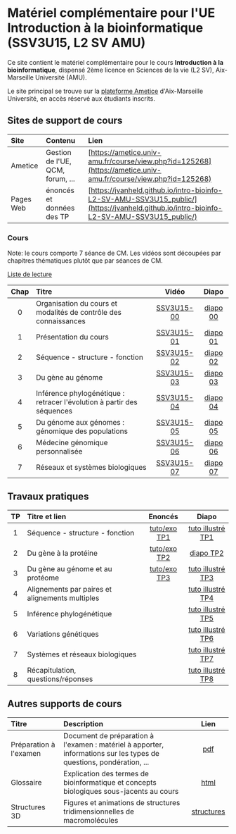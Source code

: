 # Matériel complémentaire pour l'UE Introduction à la bioinformatique (SSV3U15, L2 SV AMU)

Ce site contient le matériel complémentaire pour le cours **Introduction à la bioinformatique**, dispensé 2ème licence en Sciences de la vie (L2 SV), Aix-Marseille Université (AMU). 

Le site principal se trouve sur la [plateforme Ametice](https://ametice.univ-amu.fr/) d'Aix-Marseille Université, en accès réservé aux étudiants inscrits. 

## Sites de support de cours

| Site | Contenu | Lien |
|:---------------|:-------------------------|:----------------------------------------|
| Ametice |Gestion de l'UE, QCM, forum, ... | [https://ametice.univ-amu.fr/course/view.php?id=125268](https://ametice.univ-amu.fr/course/view.php?id=125268) |
| Pages Web | énoncés et données des TP | [https://jvanheld.github.io/intro-bioinfo-L2-SV-AMU-SSV3U15_public/](https://jvanheld.github.io/intro-bioinfo-L2-SV-AMU-SSV3U15_public/) |


### Cours

Note: le cours comporte 7 séance de CM. Les vidéos sont découpées par chapitres thématiques plutôt que par séances de CM. 

[Liste de lecture](https://amupod.univ-amu.fr/playlist/90447-introduction-a-la-bioinformatique-cours-l2-sv-ssv3u15-2024/)

| Chap | Titre | Vidéo | Diapo |
|:---:|:-----------------------------------------|:------------:|:------:|
| 0 | Organisation du cours et modalités de contrôle des connaissances | [SSV3U15-00](https://amupod.univ-amu.fr/video/32344-ssv3u15-00-organisation-du-cours-introduciton-a-la-bioinformatique-jacques-van-helden/) | [diapo 00](CM/00_organisation-du-cours-et-MCC_2024.pdf) |
| 1 | Présentation du cours | [SSV3U15-01](https://amupod.univ-amu.fr/video/32228-ssv3u15-01-presentation-du-cours-jacques-van-helden/) | [diapo 01](CM/01_presentation-du-cours_SSV3U15_2024.pdf) |
| 2 | Séquence - structure - fonction | [SSV3U15-02](https://amupod.univ-amu.fr/video/32306-ssv3u15-02-sequence-structure-fonction-jacques-van-helden/) | [diapo 02](CM/02_sequence-structure-fonction_SSV3U15_2024.pdf) |
| 3 | Du gène au génome | [SSV3U15-03](https://amupod.univ-amu.fr/video/32976-ssv3u15-03_du-gene-au-genome_2024-09-20cmp4/) | [diapo 03](CM/03_Du-gene-au-genome_SSV3U15_2024.pdf) |
| 4 | Inférence phylogénétique : retracer l'évolution à partir des séquences |  [SSV3U15-04](https://amupod.univ-amu.fr/video/32522-ssv3u15-04-inference-phylogenetique-jacques-van-helden/)| [diapo 04](CM/04_inference-phylogenetique_SSV3U15_2024.pdf) |
| 5 | Du génome aux génomes : génomique des populations | [SSV3U15-05](https://amupod.univ-amu.fr/video/33836-ssv3u15-05-genomique-des-populations-jacques-van-helden/) | [diapo 05](CM/05_genomique-des-populations_2024.pdf) |
| 6 | Médecine génomique personnalisée | [SSV3U15-06](https://amupod.univ-amu.fr/video/33843-ssv3u15-06-medecine-genomique-personnalisee-jacques-van-helden/) | [diapo 06](CM/06_medecine-genomique_SSV3U15_2024.pdf)  |
| 7 | Réseaux et systèmes biologiques | [SSV3U15-07](https://amupod.univ-amu.fr/video/33084-ssv3u15-07-reseaux-et-systemes-biologiques-jacques-van-helden/) | [diapo 07](CM/07_reseaux-systemes-biologiques_2024.pdf)  |

## Travaux pratiques

| TP | Titre et lien | Enoncés | Diapo |
|:---:|:------------------------------|:----------:|:--------:|
| 1 | Séquence - structure - fonction | [tuto/exo TP1](TP/TP1/) | [tuto illustré TP1](TP/TP1/TP1_SSV3U15_diapo.pdf) |
| 2 | Du gène à la protéine | [tuto/exo TP2](TP/TP2/) | [diapo TP2](TP/TP2/TP2_SSV3U15_diapo.pdf) |
| 3 | Du gène au génome et au protéome | [tuto/exo TP3](TP/TP3/) | [tuto illustré TP3](TP/TP3/TP3_SSV3U15_diapo.pdf) |
| 4 | Alignements par paires et alignements multiples | | [tuto illustré TP4](TP/TP4/TP4_SSV3U15_diapo.pdf) |
| 5 | Inférence phylogénétique | | [tuto illustré TP5](TP/TP5/TP5_SSV3U15_diapo.pdf) |
| 6 | Variations génétiques | | [tuto illustré TP6](TP/TP6/TP6_SSV3U15_diapo.pdf) |
| 7 | Systèmes et réseaux biologiques | | [tuto illustré TP7](TP/TP7/TP7_SSV3U15_diapo.pdf) |
| 8 | Récapitulation, questions/réponses | | [tuto illustré TP8](TP/TP8/TP8_SSV3U15_diapo.pdf) |

## Autres supports de cours

| Titre | Description | Lien |
|:------------|:-----------------------------------|:-----------:|
| Préparation à l'examen | Document de préparation à l'examen : matériel à apporter, informations sur les types de questions, pondération, ... | [pdf](documents/instructions_examen_SSV3U15_2025-01.pdf) |
| Glossaire | Explication des termes de bioinformatique et concepts biologiques sous-jacents au cours | [html](glossaire_bioinfo/glossaire_bioinfo.html) |
| Structures 3D | Figures et animations de structures tridimensionnelles de macromolécules | [structures](structures/) | 

